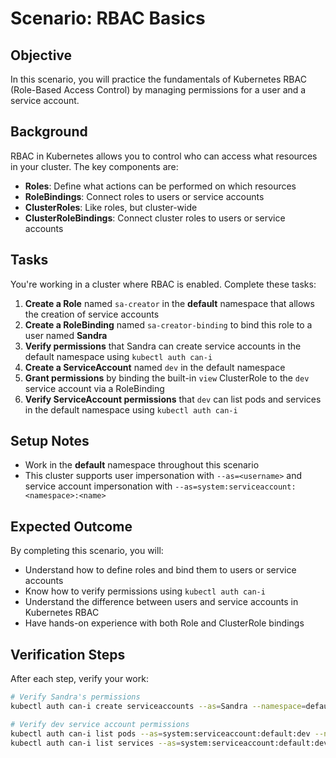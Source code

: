 # Scenario: RBAC Basics

## Objective

In this scenario, you will practice the fundamentals of Kubernetes RBAC (Role-Based Access Control) by managing permissions for a user and a service account.

## Background

RBAC in Kubernetes allows you to control who can access what resources in your cluster. The key components are:
- **Roles**: Define what actions can be performed on which resources
- **RoleBindings**: Connect roles to users or service accounts
- **ClusterRoles**: Like roles, but cluster-wide
- **ClusterRoleBindings**: Connect cluster roles to users or service accounts

## Tasks

You're working in a cluster where RBAC is enabled. Complete these tasks:

1. **Create a Role** named `sa-creator` in the **default** namespace that allows the creation of service accounts
2. **Create a RoleBinding** named `sa-creator-binding` to bind this role to a user named **Sandra**
3. **Verify permissions** that Sandra can create service accounts in the default namespace using `kubectl auth can-i`
4. **Create a ServiceAccount** named `dev` in the default namespace
5. **Grant permissions** by binding the built-in `view` ClusterRole to the `dev` service account via a RoleBinding
6. **Verify ServiceAccount permissions** that `dev` can list pods and services in the default namespace using `kubectl auth can-i`

## Setup Notes

- Work in the **default** namespace throughout this scenario
- This cluster supports user impersonation with `--as=<username>` and service account impersonation with `--as=system:serviceaccount:<namespace>:<name>`

## Expected Outcome

By completing this scenario, you will:
- Understand how to define roles and bind them to users or service accounts
- Know how to verify permissions using `kubectl auth can-i`
- Understand the difference between users and service accounts in Kubernetes RBAC
- Have hands-on experience with both Role and ClusterRole bindings

## Verification Steps

After each step, verify your work:
```bash
# Verify Sandra's permissions
kubectl auth can-i create serviceaccounts --as=Sandra --namespace=default

# Verify dev service account permissions
kubectl auth can-i list pods --as=system:serviceaccount:default:dev --namespace=default
kubectl auth can-i list services --as=system:serviceaccount:default:dev --namespace=default
```

